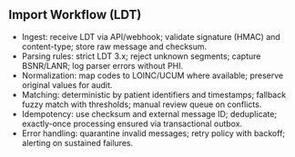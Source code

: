 ## Import Workflow (LDT)

- Ingest: receive LDT via API/webhook; validate signature (HMAC) and content-type; store raw message and checksum.
- Parsing rules: strict LDT 3.x; reject unknown segments; capture BSNR/LANR; log parser errors without PHI.
- Normalization: map codes to LOINC/UCUM where available; preserve original values for audit.
- Matching: deterministic by patient identifiers and timestamps; fallback fuzzy match with thresholds; manual review queue on conflicts.
- Idempotency: use checksum and external message ID; deduplicate; exactly-once processing ensured via transactional outbox.
- Error handling: quarantine invalid messages; retry policy with backoff; alerting on sustained failures.
